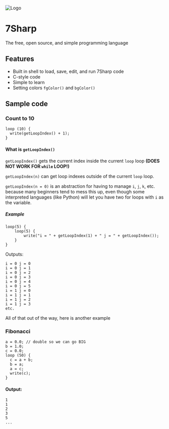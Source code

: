 ![Logo](logo.png)
# 7Sharp

The free, open source, and simple programming language

## Features

- Built in shell to load, save, edit, and run 7Sharp code
- C-style code
- Simple to learn
- Setting colors `fgColor()` and `bgColor()`

## Sample code

### Count to 10

```
loop (10) {
  write(getLoopIndex() + 1);
}
```
#### What is `getLoopIndex()`

`getLoopIndex()` gets the current index inside the current `loop` loop **(DOES NOT WORK FOR `while` LOOP!)**

`getLoopIndex(n)` can get loop indexes outside of the current `loop` loop.

`getLoopIndex(n = 0)` is an abstraction for having to manage `i`, `j`, `k`, etc. because many beginners tend to mess this up, even though some interpreted languages (like Python) will let you have two for loops with `i` as the variable.

##### Example
```
loop(5) {
    loop(5) {
        write("i = " + getLoopIndex(1) + " j = " + getLoopIndex());
    }
}
```
Outputs:
```
i = 0 j = 0
i = 0 j = 1
i = 0 j = 2
i = 0 j = 3
i = 0 j = 4
i = 0 j = 5
i = 1 j = 0
i = 1 j = 1
i = 1 j = 2
i = 1 j = 3
etc.
```

All of that out of the way, here is another example
### Fibonacci
```
a = 0.0; // double so we can go BIG
b = 1.0;
c = 0.0;
loop (50) {
  c = a + b;
  b = a;
  a = c;
  write(c);
}
```
#### Output:
```
1
1
2
3
5
...
```
